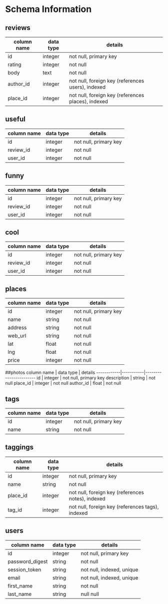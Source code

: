 # Schema Information

## reviews
column name | data type | details
------------|-----------|-----------------------
id          | integer   | not null, primary key
rating      | integer   | not null
body        | text      | not null
author_id   | integer   | not null, foreign key (references users), indexed
place_id | integer   | not null, foreign key (references places), indexed

## useful
column name | data type | details
------------|-----------|-----------------------
id          | integer   | not null, primary key
review_id   | integer   | not null
user_id     | integer   | not null

## funny
column name | data type | details
------------|-----------|-----------------------
id          | integer   | not null, primary key
review_id   | integer   | not null
user_id     | integer   | not null

## cool
column name | data type | details
------------|-----------|-----------------------
id          | integer   | not null, primary key
review_id   | integer   | not null
user_id     | integer   | not null


## places
column name | data type | details
------------|-----------|-----------------------
id          | integer   | not null, primary key
name        | string    | not null
address     | string    | not null
web_url     | string    | not null
lat         | float     | not null
lng         | float     | not null
price       | integer   | not null

##photos
column name | data type | details
------------|-----------|-----------------------
id          | integer   | not null, primary key
description | string    | not null
place_id    | integer   | not null
author_id   | float     | not null


## tags
column name | data type | details
------------|-----------|-----------------------
id          | integer   | not null, primary key
name        | string    | not null

## taggings
column name | data type | details
------------|-----------|-----------------------
id          | integer   | not null, primary key
name        | string    | not null
place_id     | integer   | not null, foreign key (references notes), indexed
tag_id      | integer   | not null, foreign key (references tags), indexed

## users
column name     | data type | details
----------------|-----------|-----------------------
id              | integer   | not null, primary key
password_digest | string    | not null
session_token   | string    | not null, indexed, unique
email           | string    | not null, indexed, unique
first_name      | string    | not null
last_name       | string    | null null
